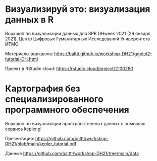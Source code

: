 # Визуализируй это: визуализация данных в R

Воркшоп по визуализации данных для SPB DHweek 2021 (29 января 2021), Центр Цифровых Гуманитарных Исследований Университета ИТМО

Материалы воркшопа: https://baltti.github.io/workshop-DH21/ggplot2-tutorial-DH.html

Проект в RStudio cloud: https://rstudio.cloud/project/2100280

# Картография без специализированного программного обеспечения

Воркшоп по визуализации пространственных данных с помощью сервиса kepler.gl 

Презентация: https://github.com/baltti/workshop-DH21/blob/main/kepler_tutorial.pdf

Данные https://github.com/baltti/workshop-DH21/tree/main/data

